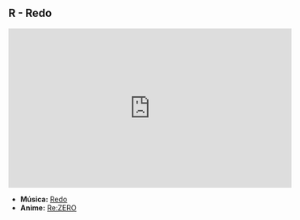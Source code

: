 ## R - Redo
<iframe width="560" height="315" src="https://www.youtube.com/embed/0Vwwr3VGsYg?si=5OEDg2Yd2OM5dNpl" title="YouTube video player" frameborder="0" allow="accelerometer; autoplay; clipboard-write; encrypted-media; gyroscope; picture-in-picture; web-share" referrerpolicy="strict-origin-when-cross-origin" allowfullscreen></iframe>

- **Música:** [Redo](../Músicas/Redo.md)
- **Anime:** [Re:ZERO](../Animes/Re_ZERO.md)